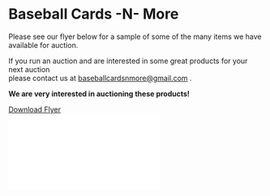 # Baseball Cards -N- More
Please see our flyer below for a sample of some of the many items we have available for auction.  
  
If you run an auction and are interested in some great products for your next auction  
please contact us at [baseballcardsnmore@gmail.com](mailto:baseballcardsnmore@gmail.com) .  
  
**We are very interested in auctioning these products!**  
  
[Download Flyer](FlyerAuction.pdf)  
![Auction Flyer](FlyerAuction.pdf)
